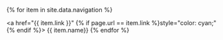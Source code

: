 <nav>

{% for item in site.data.navigation %}

  <a href="{{ item.link }}" {% if page.url == item.link %}style="color: cyan;"{% endif %}>
    {{ item.name}}
  </a>
{% endfor %}

</nav>
